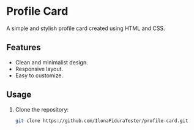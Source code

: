 # Profile Card

A simple and stylish profile card created using HTML and CSS.

## Features

- Clean and minimalist design.
- Responsive layout.
- Easy to customize.

## Usage

1. Clone the repository:

   ```bash
   git clone https://github.com/IlonaFiduraTester/profile-card.git
